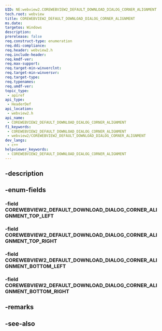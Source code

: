 ```yaml
---
UID: NE:webview2.COREWEBVIEW2_DEFAULT_DOWNLOAD_DIALOG_CORNER_ALIGNMENT
tech.root: webview
title: COREWEBVIEW2_DEFAULT_DOWNLOAD_DIALOG_CORNER_ALIGNMENT
ms.date: 
targetos: Windows
description: 
prerelease: false
req.construct-type: enumeration
req.ddi-compliance: 
req.header: webview2.h
req.include-header: 
req.kmdf-ver: 
req.max-support: 
req.target-min-winverclnt: 
req.target-min-winversvr: 
req.target-type: 
req.typenames: 
req.umdf-ver: 
topic_type:
 - apiref
api_type:
 - HeaderDef
api_location:
 - webview2.h
api_name:
 - COREWEBVIEW2_DEFAULT_DOWNLOAD_DIALOG_CORNER_ALIGNMENT
f1_keywords:
 - COREWEBVIEW2_DEFAULT_DOWNLOAD_DIALOG_CORNER_ALIGNMENT
 - webview2/COREWEBVIEW2_DEFAULT_DOWNLOAD_DIALOG_CORNER_ALIGNMENT
dev_langs:
 - c++
helpviewer_keywords:
 - COREWEBVIEW2_DEFAULT_DOWNLOAD_DIALOG_CORNER_ALIGNMENT
---
```


## -description

## -enum-fields

### -field COREWEBVIEW2_DEFAULT_DOWNLOAD_DIALOG_CORNER_ALIGNMENT_TOP_LEFT

### -field COREWEBVIEW2_DEFAULT_DOWNLOAD_DIALOG_CORNER_ALIGNMENT_TOP_RIGHT

### -field COREWEBVIEW2_DEFAULT_DOWNLOAD_DIALOG_CORNER_ALIGNMENT_BOTTOM_LEFT

### -field COREWEBVIEW2_DEFAULT_DOWNLOAD_DIALOG_CORNER_ALIGNMENT_BOTTOM_RIGHT

## -remarks

## -see-also

